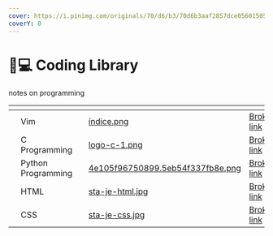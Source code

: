 ```yaml
---
cover: https://i.pinimg.com/originals/70/d6/b3/70d6b3aaf2857dce05601505b8ca7db0.jpg
coverY: 0
---
```


# 👨💻 Coding Library

&#x20;notes on programming

<table data-view="cards"><thead><tr><th></th><th></th><th></th><th data-hidden data-card-cover data-type="files"></th><th data-hidden data-card-target data-type="content-ref"></th></tr></thead><tbody><tr><td></td><td>Vim</td><td></td><td><a href=".gitbook/assets/índice.png">índice.png</a></td><td><a href="broken-reference">Broken link</a></td></tr><tr><td></td><td>C Programming</td><td></td><td><a href=".gitbook/assets/logo-c-1.png">logo-c-1.png</a></td><td><a href="broken-reference">Broken link</a></td></tr><tr><td></td><td>Python Programming</td><td></td><td><a href=".gitbook/assets/4e105f96750899.5eb54f337fb8e.png">4e105f96750899.5eb54f337fb8e.png</a></td><td><a href="broken-reference">Broken link</a></td></tr><tr><td></td><td>HTML</td><td></td><td><a href=".gitbook/assets/sta-je-html.jpg">sta-je-html.jpg</a></td><td><a href="broken-reference">Broken link</a></td></tr><tr><td></td><td>CSS</td><td></td><td><a href=".gitbook/assets/sta-je-css.jpg">sta-je-css.jpg</a></td><td><a href="broken-reference">Broken link</a></td></tr></tbody></table>
